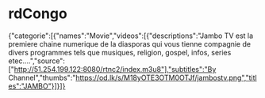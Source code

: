 # rdCongo
{"categorie":[{"names":"Movie","videos":[{"descriptions":"Jambo TV est la premiere chaine numerique de la diasporas qui vous tienne compagnie de divers programmes tels que musiques, religion, gospel, infos, series etec....","source":["http://51.254.199.122:8080/rtnc2/index.m3u8"],"subtitles":"By Channel","thumbs":"https://od.lk/s/M18yOTE3OTM0OTJf/jambostv.png","titles":"JAMBO"}]}]}
